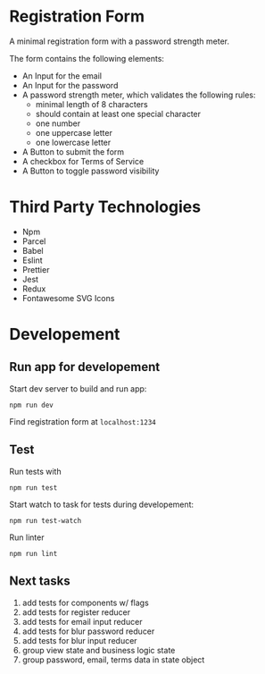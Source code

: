 # Registration Form
A minimal registration form with a password strength meter.

The form contains the following elements:
- An Input for the email
- An Input for the password
- A password strength meter, which validates the following rules:
	- minimal length of 8 characters
	- should contain at least one special character
	- one number
	- one uppercase letter
	- one lowercase letter
- A Button to submit the form
- A checkbox for Terms of Service
- A Button to toggle password visibility

# Third Party Technologies
- Npm
- Parcel
- Babel
- Eslint
- Prettier
- Jest
- Redux
- Fontawesome SVG Icons

# Developement

## Run app for developement


Start dev server to build and run app:
```
npm run dev
```

Find registration form at `localhost:1234`

## Test
Run tests with
```
npm run test
```

Start watch to task for tests during developement:
```
npm run test-watch
```

Run linter
```
npm run lint
```

## Next tasks
1. add tests for components w/ flags
1. add tests for register reducer
1. add tests for email input reducer
1. add tests for blur password reducer
1. add tests for blur input reducer
1. group view state and business logic state
1. group password, email, terms data in state object
